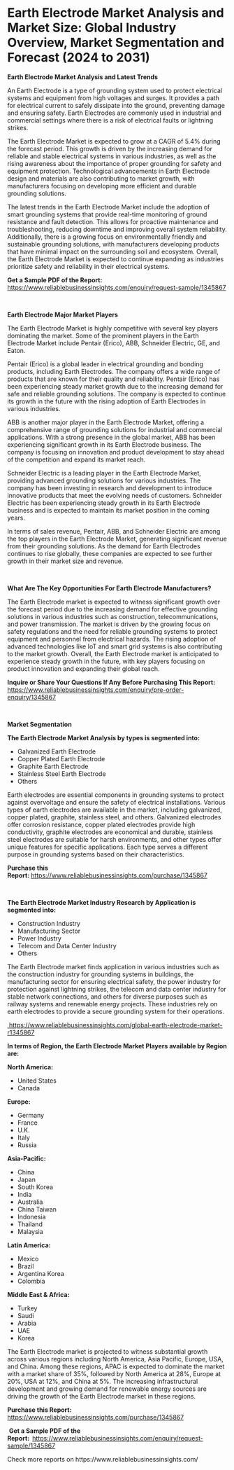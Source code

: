 <p><h1>Earth Electrode Market Analysis and Market Size: Global Industry Overview, Market Segmentation and Forecast (2024 to 2031)</h1></p><p><strong>Earth Electrode Market Analysis and Latest Trends</strong></p>
<p><p>An Earth Electrode is a type of grounding system used to protect electrical systems and equipment from high voltages and surges. It provides a path for electrical current to safely dissipate into the ground, preventing damage and ensuring safety. Earth Electrodes are commonly used in industrial and commercial settings where there is a risk of electrical faults or lightning strikes.</p><p>The Earth Electrode Market is expected to grow at a CAGR of 5.4% during the forecast period. This growth is driven by the increasing demand for reliable and stable electrical systems in various industries, as well as the rising awareness about the importance of proper grounding for safety and equipment protection. Technological advancements in Earth Electrode design and materials are also contributing to market growth, with manufacturers focusing on developing more efficient and durable grounding solutions.</p><p>The latest trends in the Earth Electrode Market include the adoption of smart grounding systems that provide real-time monitoring of ground resistance and fault detection. This allows for proactive maintenance and troubleshooting, reducing downtime and improving overall system reliability. Additionally, there is a growing focus on environmentally friendly and sustainable grounding solutions, with manufacturers developing products that have minimal impact on the surrounding soil and ecosystem. Overall, the Earth Electrode Market is expected to continue expanding as industries prioritize safety and reliability in their electrical systems.</p></p>
<p><strong>Get a Sample PDF of the Report:&nbsp;</strong> <a href="https://www.reliablebusinessinsights.com/enquiry/request-sample/1345867">https://www.reliablebusinessinsights.com/enquiry/request-sample/1345867</a></p>
<p>&nbsp;</p>
<p><strong>Earth Electrode Major Market Players</strong></p>
<p><p>The Earth Electrode Market is highly competitive with several key players dominating the market. Some of the prominent players in the Earth Electrode Market include Pentair (Erico), ABB, Schneider Electric, GE, and Eaton.</p><p>Pentair (Erico) is a global leader in electrical grounding and bonding products, including Earth Electrodes. The company offers a wide range of products that are known for their quality and reliability. Pentair (Erico) has been experiencing steady market growth due to the increasing demand for safe and reliable grounding solutions. The company is expected to continue its growth in the future with the rising adoption of Earth Electrodes in various industries.</p><p>ABB is another major player in the Earth Electrode Market, offering a comprehensive range of grounding solutions for industrial and commercial applications. With a strong presence in the global market, ABB has been experiencing significant growth in its Earth Electrode business. The company is focusing on innovation and product development to stay ahead of the competition and expand its market reach.</p><p>Schneider Electric is a leading player in the Earth Electrode Market, providing advanced grounding solutions for various industries. The company has been investing in research and development to introduce innovative products that meet the evolving needs of customers. Schneider Electric has been experiencing steady growth in its Earth Electrode business and is expected to maintain its market position in the coming years.</p><p>In terms of sales revenue, Pentair, ABB, and Schneider Electric are among the top players in the Earth Electrode Market, generating significant revenue from their grounding solutions. As the demand for Earth Electrodes continues to rise globally, these companies are expected to see further growth in their market size and revenue.</p></p>
<p>&nbsp;</p>
<p><strong>What Are The Key Opportunities For Earth Electrode Manufacturers?</strong></p>
<p><p>The Earth Electrode market is expected to witness significant growth over the forecast period due to the increasing demand for effective grounding solutions in various industries such as construction, telecommunications, and power transmission. The market is driven by the growing focus on safety regulations and the need for reliable grounding systems to protect equipment and personnel from electrical hazards. The rising adoption of advanced technologies like IoT and smart grid systems is also contributing to the market growth. Overall, the Earth Electrode market is anticipated to experience steady growth in the future, with key players focusing on product innovation and expanding their global reach.</p></p>
<p><strong>Inquire or Share Your Questions If Any Before Purchasing This Report:</strong> <a href="https://www.reliablebusinessinsights.com/enquiry/pre-order-enquiry/1345867">https://www.reliablebusinessinsights.com/enquiry/pre-order-enquiry/1345867</a></p>
<p>&nbsp;</p>
<p><strong>Market Segmentation</strong></p>
<p><strong>The Earth Electrode Market Analysis by types is segmented into:</strong></p>
<p><ul><li>Galvanized Earth Electrode</li><li>Copper Plated Earth Electrode</li><li>Graphite Earth Electrode</li><li>Stainless Steel Earth Electrode</li><li>Others</li></ul></p>
<p><p>Earth electrodes are essential components in grounding systems to protect against overvoltage and ensure the safety of electrical installations. Various types of earth electrodes are available in the market, including galvanized, copper plated, graphite, stainless steel, and others. Galvanized electrodes offer corrosion resistance, copper plated electrodes provide high conductivity, graphite electrodes are economical and durable, stainless steel electrodes are suitable for harsh environments, and other types offer unique features for specific applications. Each type serves a different purpose in grounding systems based on their characteristics.</p></p>
<p><strong>Purchase this Report:&nbsp;</strong><a href="https://www.reliablebusinessinsights.com/purchase/1345867">https://www.reliablebusinessinsights.com/purchase/1345867</a></p>
<p>&nbsp;</p>
<p><strong>The Earth Electrode Market Industry Research by Application is segmented into:</strong></p>
<p><ul><li>Construction Industry</li><li>Manufacturing Sector</li><li>Power Industry</li><li>Telecom and Data Center Industry</li><li>Others</li></ul></p>
<p><p>The Earth Electrode market finds application in various industries such as the construction industry for grounding systems in buildings, the manufacturing sector for ensuring electrical safety, the power industry for protection against lightning strikes, the telecom and data center industry for stable network connections, and others for diverse purposes such as railway systems and renewable energy projects. These industries rely on earth electrodes to provide a secure grounding system for their operations.</p></p>
<p><a href="https://www.reliablebusinessinsights.com/global-earth-electrode-market-r1345867">&nbsp;https://www.reliablebusinessinsights.com/global-earth-electrode-market-r1345867</a></p>
<p><strong>In terms of Region, the Earth Electrode Market Players available by Region are:</strong></p>
<p>
    <p> <strong> North America: </strong>
        <ul>
            <li>United States</li>
            <li>Canada</li>
        </ul>
        </p> 
    <p> <strong> Europe: </strong>
        <ul>
            <li>Germany</li>
            <li>France</li>
            <li>U.K.</li>
            <li>Italy</li>
            <li>Russia</li>
        </ul>
        </p> 
    <p> <strong> Asia-Pacific: </strong>
        <ul>
            <li>China</li>
            <li>Japan</li>
            <li>South Korea</li>
            <li>India</li>
            <li>Australia</li>
            <li>China Taiwan</li>
            <li>Indonesia</li>
            <li>Thailand</li>
            <li>Malaysia</li>
        </ul>
        </p> 
    <p> <strong> Latin America: </strong>
        <ul>
            <li>Mexico</li>
            <li>Brazil</li>
            <li>Argentina Korea</li>
            <li>Colombia</li>
        </ul>
        </p> 
    <p> <strong> Middle East & Africa: </strong>
        <ul>
            <li>Turkey</li>
            <li>Saudi</li>
            <li>Arabia</li>
            <li>UAE</li>
            <li>Korea</li>
        </ul>
    </p>
    </p>
<p><p>The Earth Electrode market is projected to witness substantial growth across various regions including North America, Asia Pacific, Europe, USA, and China. Among these regions, APAC is expected to dominate the market with a market share of 35%, followed by North America at 28%, Europe at 20%, USA at 12%, and China at 5%. The increasing infrastructural development and growing demand for renewable energy sources are driving the growth of the Earth Electrode market in these regions.</p></p>
<p><strong>Purchase this Report: </strong><a href="https://www.reliablebusinessinsights.com/purchase/1345867">https://www.reliablebusinessinsights.com/purchase/1345867</a></p>
<p>&nbsp;<strong>Get a Sample PDF of the Report:&nbsp;&nbsp;</strong><a href="https://www.reliablebusinessinsights.com/enquiry/request-sample/1345867">https://www.reliablebusinessinsights.com/enquiry/request-sample/1345867</a></p>
<p><strong></strong></p>
<p>Check more reports on https://www.reliablebusinessinsights.com/</p>